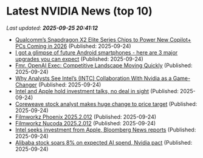 # Latest NVIDIA News (top 10)
_Last updated: **2025-09-25 20:41:12**_

- [Qualcomm’s Snapdragon X2 Elite Series Chips to Power New Copilot+ PCs Coming in 2026](https://www.thurrott.com/hardware/327193/qualcomms-snapdragon-x2-elite-series-chips-to-power-new-copilot-pcs-coming-in-2026) (Published: 2025-09-24)
- [I got a glimpse of future Android smartphones - here are 3 major upgrades you can expect](https://www.zdnet.com/article/i-got-a-glimpse-of-future-android-smartphones-here-are-three-major-upgrades-you-can-expect/) (Published: 2025-09-24)
- [Fmr. OpenAI Exec: Competitive Landscape Moving Quickly](https://finance.yahoo.com/video/fmr-openai-exec-competitive-landscape-202642269.html) (Published: 2025-09-24)
- [Why Analysts See Intel’s (INTC) Collaboration With Nvidia as a Game-Changer](https://finance.yahoo.com/news/why-analysts-see-intel-intc-201938246.html) (Published: 2025-09-24)
- [Intel and Apple hold investment talks, no deal in sight](https://9to5mac.com/2025/09/24/intel-and-apple-hold-investment-talks-no-deal-in-sight/) (Published: 2025-09-24)
- [Coreweave stock analyst makes huge change to price target](https://biztoc.com/x/5a54840feb81e5cf) (Published: 2025-09-24)
- [Filmworkz Phoenix 2025.2.012](https://post.rlsbb.to/filmworkz-phoenix-2025-2-012/) (Published: 2025-09-24)
- [Filmworkz Nucoda 2025.2.012](https://post.rlsbb.to/filmworkz-nucoda-2025-2-012/) (Published: 2025-09-24)
- [Intel seeks investment from Apple, Bloomberg News reports](https://www.channelnewsasia.com/business/intel-seeks-investment-apple-bloomberg-news-reports-5367516) (Published: 2025-09-24)
- [Alibaba stock soars 8% on expected AI spend, Nvidia pact](https://consent.yahoo.com/v2/collectConsent?sessionId=1_cc-session_3a0db9ac-847b-4d43-bdb0-f03d015d41c0) (Published: 2025-09-24)
